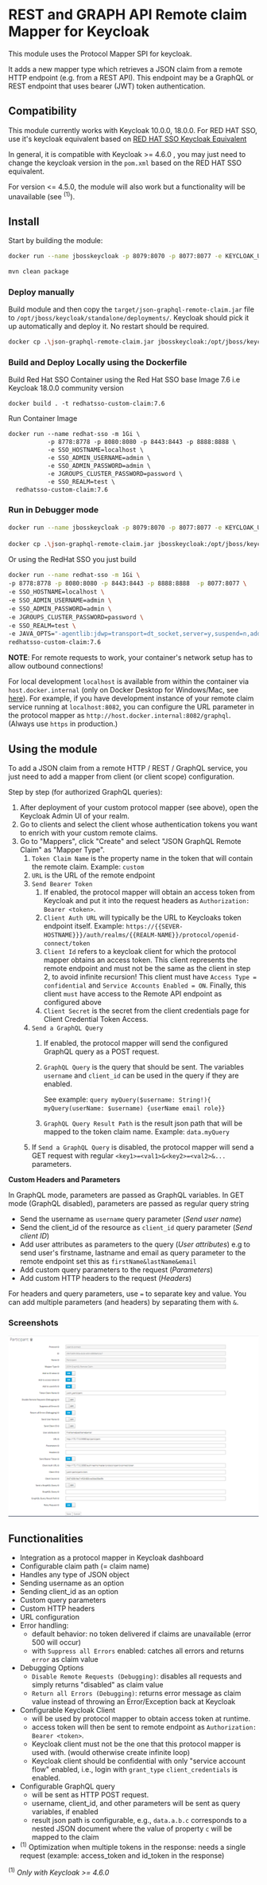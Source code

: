 
# REST and GRAPH API Remote claim Mapper for Keycloak

This module uses the Protocol Mapper SPI for keycloak.

It adds a new mapper type which retrieves a JSON claim from a remote HTTP endpoint (e.g. from a REST API).
This endpoint may be a GraphQL or REST endpoint that uses bearer (JWT) token authentication. 

## Compatibility

This module currently works with Keycloak 10.0.0, 18.0.0. For RED HAT SSO, use it's keycloak equivalent based on [RED HAT SSO Keycloak Equivalent](https://access.redhat.com/articles/2342881) 

In general, it is compatible with Keycloak >= 4.6.0 , you may just need to change the keycloak version in the ```pom.xml``` based on the RED HAT SSO equivalent.

For version <= 4.5.0, the module will also work but a functionality will be unavailable (see <sup>(1)</sup>).

## Install

Start by building the module:
```Bash
docker run --name jbosskeycloak -p 8079:8070 -p 8077:8077 -e KEYCLOAK_USER=admin -e KEYCLOAK_PASSWORD=admin -e JAVA_OPTS="-agentlib:jdwp=transport=dt_socket,server=y,suspend=n,address=*:8077" -d jboss/keycloak:12.0.4

```
```Bash
mvn clean package
```

### Deploy manually

Build module and then copy the `target/json-graphql-remote-claim.jar` file to `/opt/jboss/keycloak/standalone/deployments/`. 
Keycloak should pick it up automatically and deploy it. 
No restart should be required.
```Bash
docker cp .\json-graphql-remote-claim.jar jbosskeycloak:/opt/jboss/keycloak/standalone/deployments/
```

### Build and Deploy Locally using the Dockerfile

Build Red Hat SSO Container using the Red Hat SSO base Image 7.6 i.e Keycloak 18.0.0 community version
```
docker build . -t redhatsso-custom-claim:7.6
```

Run Container Image 

```
docker run --name redhat-sso -m 1Gi \
           -p 8778:8778 -p 8080:8080 -p 8443:8443 -p 8888:8888 \
           -e SSO_HOSTNAME=localhost \
           -e SSO_ADMIN_USERNAME=admin \
           -e SSO_ADMIN_PASSWORD=admin \
		   -e JGROUPS_CLUSTER_PASSWORD=password \
           -e SSO_REALM=test \
  redhatsso-custom-claim:7.6
```

### Run in Debugger mode

```Bash
docker run --name jbosskeycloak -p 8079:8070 -p 8077:8077 -e KEYCLOAK_USER=admin -e KEYCLOAK_PASSWORD=admin -e JAVA_OPTS="-agentlib:jdwp=transport=dt_socket,server=y,suspend=n,address=*:8077" -d jboss/keycloak

docker cp .\json-graphql-remote-claim.jar jbosskeycloak:/opt/jboss/keycloak/standalone/deployments/
```
Or using the RedHat SSO you just build
```Bash
docker run --name redhat-sso -m 1Gi \
-p 8778:8778 -p 8080:8080 -p 8443:8443 -p 8888:8888  -p 8077:8077 \
-e SSO_HOSTNAME=localhost \
-e SSO_ADMIN_USERNAME=admin \
-e SSO_ADMIN_PASSWORD=admin \
-e JGROUPS_CLUSTER_PASSWORD=password \
-e SSO_REALM=test \
-e JAVA_OPTS="-agentlib:jdwp=transport=dt_socket,server=y,suspend=n,address=*:8077" \
redhatsso-custom-claim:7.6
```

**NOTE**: For remote requests to work, your container's network setup has to 
allow outbound connections! 

For local development `localhost` is 
available from within the container via `host.docker.internal` 
(only on Docker Desktop for Windows/Mac, 
see [here](https://docs.docker.com/docker-for-windows/networking/#use-cases-and-workarounds)). 
For example, if you have development instance of your remote claim service running at `localhost:8082`, 
you can configure the URL parameter in the protocol mapper as `http://host.docker.internal:8082/graphql`. 
(Always use `https` in production.)

## Using the module

To add a JSON claim from a remote HTTP / REST / GraphQL service, 
you just need to add a mapper from client (or client scope) configuration.

Step by step (for authorized GraphQL queries):

1. After deployment of your custom protocol mapper (see above), open the Keycloak Admin UI of your realm.
2. Go to clients and select the client whose authentication tokens you want to enrich with your custom remote claims.
3. Go to "Mappers", click "Create" and select "JSON GraphQL Remote Claim" as "Mapper Type".
    1. `Token Claim Name` is the property name in the token that will contain the remote claim. 
    Example: `custom`
    1. `URL` is the URL of the remote endpoint
    1. `Send Bearer Token`
        1. If enabled, the protocol mapper will obtain an access token from Keycloak and 
        put it into the request headers as `Authorization: Bearer <token>`.
        1. `Client Auth URL` will typically be the URL to Keycloaks token endpoint itself. 
        Example: `https://{{SEVER-HOSTNAME}}}/auth/realms/{{REALM-NAME}}/protocol/openid-connect/token`
        1. `Client Id` refers to a keycloak client for which the protocol mapper obtains an 
        access token. This client represents the remote endpoint and must not be the same 
        as the client in step 2, to avoid infinite recursion! This client must have `Access Type = confidential` and `Service Accounts Enabled = ON`. Finally, this client `must` have access to the Remote API endpoint as configured above
        1. `Client Secret` is the secret from the client credentials page for Client Credential Token Access.
    1. `Send a GraphQL Query`
        1. If enabled, the protocol mapper will send the configured GraphQL query as a POST request.
        1. `GraphQL Query` is the query that should be sent. 
        The variables `username` and `client_id` can be used in the query if they are enabled. 
        
            See example: `query myQuery($username: String!){ myQuery(userName: $username) {userName email role}}`
        
        1. `GraphQL Query Result Path` is the result json path that will be mapped to the token claim name. Example: `data.myQuery`
    1. If `Send a GraphQL Query` is disabled, the protocol mapper will send a GET request with regular `<key1>=<val1>&<key2>=<val2>&...` parameters.


**Custom Headers and Parameters**

In GraphQL mode, parameters are passed as GraphQL variables. In GET mode (GraphQL disabled), parameters are passed as regular query string

- Send the username as ```username``` query parameter (*Send user name*)
- Send the client_id of the resource as ```client_id``` query parameter (*Send client ID*)
- Add user attributes as parameters to the query (*User attributes*) e.g to send user's firstname, lastname and email as query parameter to the remote endpoint set this as `firstName&lastName&email`
- Add custom query parameters to the request (*Parameters*)
- Add custom HTTP headers to the request (*Headers*)

For headers and query parameters, use ```=``` to separate key and value. You can add multiple parameters (and headers) by separating them with ```&```.

### Screenshots

![CreateMapper](./assets/images/CreateMapper.png)


## Functionalities

- Integration as a protocol mapper in Keycloak dashboard
- Configurable claim path (= claim name)
- Handles any type of JSON object
- Sending username as an option
- Sending client_id as an option
- Custom query parameters
- Custom HTTP headers
- URL configuration
- Error handling: 
    - default behavior: no token delivered if claims are unavailable (error 500 will occur)
    - with `Suppress all Errors` enabled: catches all errors and returns `error` as claim value
- Debugging Options
    - `Disable Remote Requests (Debugging)`: disables all requests and simply returns "disabled" as claim value
    - `Return all Errors (Debugging)`: returns error message as claim value instead of throwing an Error/Exception back at Keycloak
- Configurable Keycloak Client
    - will be used by protocol mapper to obtain access token at runtime. 
    - access token will then be sent to remote endpoint as `Authorization: Bearer <token>`.
    - Keycloak client must not be the one that this protocol mapper is used with. (would otherwise create infinite loop)
    - Keycloak client should be confidential with only "service account flow" enabled, i.e., login with `grant_type` `client_credentials` is enabled.
- Configurable GraphQL query
    - will be sent as HTTP POST request. 
    - username, client_id, and other parameters will be sent as query variables, if enabled
    - result json path is configurable, e.g., `data.a.b.c` corresponds to a nested JSON document where the value of property `c` will be mapped to the claim
- <sup>(1)</sup> Optimization when multiple tokens in the response: needs a single request (example: access_token and id_token in the response)

<sup>(1)</sup> *Only with Keycloak >= 4.6.0*
